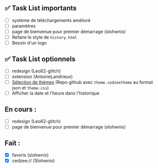 ## ✅ Task List importants

- [ ] système de téléchargements amélioré 
- [ ] paramètres
- [ ] page de bienvenue pour premier démarrage (slohwnix)
- [ ] Refaire le style de `history.html`
- [ ] Besoin d'un logo

## ✅ Task List optionnels

- [ ] redesign (Leo62-glitch)
- [ ] extension (AntoineLandrieux)
- [ ] [Sélection de thèmes](https://discord.com/channels/1213892868708503604/1213894739875725383/1391050183449514124) (Repo github avec `theme.cedzeetheme` au format json et `theme.css`)
- [ ] Afficher la date et l'heure dans l'historique

## En cours : 

- [ ] redesign (Leo62-glitch)
- [ ] page de bienvenue pour premier démarrage (slohwnix)

## Fait : 
- [X] favoris (slohwnix)
- [X] cedzee:// (Slohwnix)
